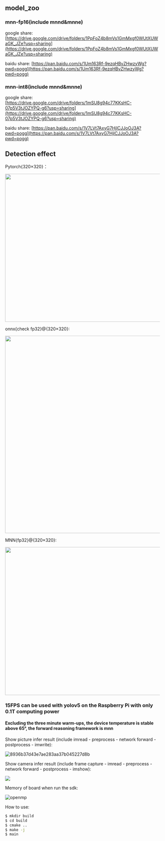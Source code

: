 ## model_zoo

### mnn-fp16(include mnnd&mnne)

google share: [https://drive.google.com/drive/folders/1PpFoZ4b8mVs1GmMxgf0WUtXUWaGK_JZe?usp=sharing](https://drive.google.com/drive/folders/1PpFoZ4b8mVs1GmMxgf0WUtXUWaGK_JZe?usp=sharing)

baidu share: [https://pan.baidu.com/s/1Um163Rf-9ezqHBvZHwzyWg?pwd=pogg](https://pan.baidu.com/s/1Um163Rf-9ezqHBvZHwzyWg?pwd=pogg)

### mnn-int8(include mnnd&mnne)

google share: [https://drive.google.com/drive/folders/1mSU8g94c77KKsHC-07p5V3tJOZYPQ-g6?usp=sharing](https://drive.google.com/drive/folders/1mSU8g94c77KKsHC-07p5V3tJOZYPQ-g6?usp=sharing)

baidu share: [https://pan.baidu.com/s/1V7LVt7AxyG7HjlCJJoOJ3A?pwd=pogg](https://pan.baidu.com/s/1V7LVt7AxyG7HjlCJJoOJ3A?pwd=pogg)

## Detection effect

Pytorch{320×320}：

<img src="https://github.com/ppogg/YOLOv5-Lite/assets/82716366/3ad8cb35-0a2e-4edf-af6c-ff0cf946f355" width="640" height="480"/><br/>

onnx{check fp32}@{320×320}:

<img src="https://github.com/ppogg/YOLOv5-Lite/assets/82716366/66a0f7e2-aaa2-4597-a419-10a193c19015" width="640" height="640"/><br/>

MNN{fp32}@{320×320}:

<img src="https://github.com/ppogg/YOLOv5-Lite/assets/82716366/7ab98964-05d4-42d0-a011-c464b457955d" width="640" height="480"/><br/>

### 15FPS can be used with yolov5 on the Raspberry Pi with only 0.1T computing power

#### Excluding the three minute warm-ups, the device temperature is stable above 65°, the forward reasoning framework is mnn

Show picture infer result (include imread - preprocess - network forward - postprocess - imwrite):

![8936b37d43e7ae283aa37b045227d8b](https://github.com/ppogg/YOLOv5-Lite/assets/82716366/29b4756d-8280-4caf-9aef-fe4dff8af79d)

Show camera infer result (include frame capture - imread - preprocess - network forward - postprocess - imshow):

![](https://pic2.zhimg.com/80/v2-55a619359357c1dda6d945866ac27855_720w.webp)

Memory of board when run the sdk:

![openmp](https://github.com/ppogg/YOLOv5-Lite/assets/82716366/6b904747-ccbd-4bc7-a451-ee551a426d77)

How to use:
```bash
$ mkdir build
$ cd build
$ cmake ..
$ make -j
$ main
```

